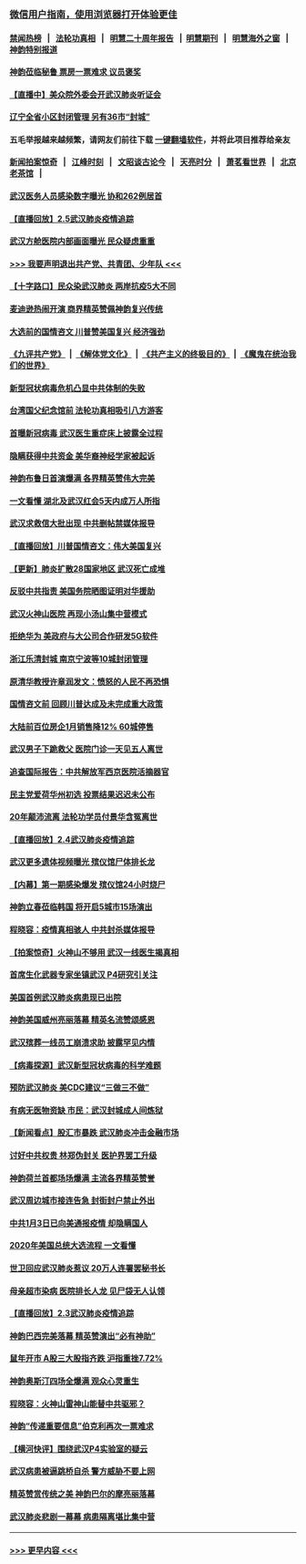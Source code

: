### [微信用户指南，使用浏览器打开体验更佳](https://github.com/gfw-breaker/banned-news1/blob/master/indexes/wechat-guide.md?t=0)
#### [禁闻热榜](热点新闻.md?t=0)  &nbsp;&nbsp;|&nbsp;&nbsp; [法轮功真相](https://github.com/gfw-breaker/truth/blob/master/README.md?t=0) &nbsp;&nbsp;|&nbsp;&nbsp; [明慧二十周年报告](https://github.com/gfw-breaker/mh-reports/blob/master/README.md?t=0) &nbsp;&nbsp;|&nbsp;&nbsp;[明慧期刊](https://github.com/gfw-breaker/mh-qikan) &nbsp;&nbsp;|&nbsp;&nbsp; [明慧海外之窗](https://github.com/gfw-breaker/mh-news/blob/master/README.md?t=0) &nbsp;&nbsp;|&nbsp;&nbsp; [神韵特别报道](https://github.com/gfw-breaker/mh-news/blob/master/shenyun.md?t=0)
#### [神韵莅临秘鲁 票房一票难求 议员褒奖](../pages/nf4514/n11847036.md?t=02060555) 
#### [【直播中】美众院外委会开武汉肺炎听证会](../pages/nf4514/n11846727.md?t=02060555) 
#### [辽宁全省小区封闭管理 另有36市“封城”](../pages/nf4514/n11846879.md?t=02060555) 
#### 五毛举报越来越频繁，请网友们前往下载 [一键翻墙软件](https://github.com/gfw-breaker/ssr-accounts)，并将此项目推荐给亲友
#### [新闻拍案惊奇](https://github.com/gfw-breaker/banned-news1/blob/master/pages/link4.md) &nbsp;&nbsp;|&nbsp;&nbsp; [江峰时刻](https://github.com/gfw-breaker/banned-news1/blob/master/pages/link4.md) &nbsp;&nbsp;|&nbsp;&nbsp; [文昭谈古论今](https://github.com/gfw-breaker/banned-news1/blob/master/pages/link4.md) &nbsp;&nbsp;|&nbsp;&nbsp; [天亮时分](https://github.com/gfw-breaker/banned-news1/blob/master/pages/link4.md) &nbsp;&nbsp;|&nbsp;&nbsp; [萧茗看世界](https://github.com/gfw-breaker/banned-news1/blob/master/pages/link4.md) &nbsp;&nbsp;|&nbsp;&nbsp; [北京老茶馆](https://github.com/gfw-breaker/banned-news1/blob/master/pages/link4.md) &nbsp;&nbsp;|&nbsp;&nbsp; 
#### [武汉医务人员感染数字曝光 协和262例居首](../pages/nf4514/n11846742.md?t=02060555) 
#### [【直播回放】2.5武汉肺炎疫情追踪](../pages/nf4514/n11846437.md?t=02060555) 
#### [武汉方舱医院内部画面曝光 民众疑虑重重](../pages/nf4514/n11846442.md?t=02060555) 
#### [>>> 我要声明退出共产党、共青团、少年队 <<<](https://github.com/begood0513/goodnews/blob/master/quit/letter.md) 
#### [【十字路口】民众染武汉肺炎 两岸抗疫5大不同](../pages/nf4514/n11845264.md?t=02060555) 
#### [麦迪逊热闹开演 商界精英赞佩神韵复兴传统](../pages/nf4514/n11846113.md?t=02060555) 
#### [大选前的国情咨文 川普赞美国复兴 经济强劲](../pages/nf4514/n11845526.md?t=02060555) 
#### [《九评共产党》](https://github.com/begood0513/9ping.md/blob/master/README.md) &nbsp;|&nbsp; [《解体党文化》](../../../../jtdwh.md/blob/master/README.md)  &nbsp;|&nbsp; [《共产主义的终极目的》](../../../../gczydzjmd.md/blob/master/README.md) &nbsp;|&nbsp; [《魔鬼在统治我们的世界》](../../../../mgztzwmdsj.md/blob/master/README.md) 
#### [新型冠状病毒危机凸显中共体制的失败](../pages/nf4514/n11844970.md?t=02060555) 
#### [台湾国父纪念馆前 法轮功真相吸引八方游客](../pages/nf4514/n11843885.md?t=02060555) 
#### [首曝新冠病毒 武汉医生重症床上披露全过程](../pages/nf4514/n11845150.md?t=02060555) 
#### [隐瞒获得中共资金 美华裔神经学家被起诉](../pages/nf4514/n11844879.md?t=02060555) 
#### [神韵布鲁日首演爆满 各界精英赞伟大完美](../pages/nf4514/n11845302.md?t=02060555) 
#### [一文看懂 湖北及武汉红会5天内成万人所指](../pages/nf4514/n11844315.md?t=02060555) 
#### [武汉求救信大批出现 中共删帖禁媒体报导](../pages/nf4514/n11845064.md?t=02060555) 
#### [【直播回放】川普国情咨文：伟大美国复兴](../pages/nf4514/n11842079.md?t=02060555) 
#### [【更新】肺炎扩散28国家地区 武汉死亡成堆](../pages/nf4514/n11801312.md?t=02060555) 
#### [反驳中共指责 美国务院晒图证明对华援助](../pages/nf4514/n11844859.md?t=02060555) 
#### [武汉火神山医院 再现小汤山集中营模式](../pages/nf4514/n11844763.md?t=02060555) 
#### [拒绝华为 美政府与大公司合作研发5G软件](../pages/nf4514/n11844625.md?t=02060555) 
#### [浙江乐清封城 南京宁波等10城封闭管理](../pages/nf4514/n11844464.md?t=02060555) 
#### [原清华教授许章润发文：愤怒的人民不再恐惧](../pages/nf4514/n11844347.md?t=02060555) 
#### [国情咨文前 回顾川普达成及未完成重大政策](../pages/nf4514/n11844581.md?t=02060555) 
#### [大陆前百位房企1月销售降12% 60城停售](../pages/nf4514/n11844398.md?t=02060555) 
#### [武汉男子下跪救父 医院门诊一天见五人离世](../pages/nf4514/n11844073.md?t=02060555) 
#### [追查国际报告：中共解放军西京医院活摘器官](../pages/nf4514/n11838359.md?t=02060555) 
#### [民主党爱荷华州初选 投票结果迟迟未公布](../pages/nf4514/n11844207.md?t=02060555) 
#### [20年颠沛流离 法轮功学员付景华含冤离世](../pages/nf4514/n11841986.md?t=02060555) 
#### [【直播回放】2.4武汉肺炎疫情追踪](../pages/nf4514/n11844032.md?t=02060555) 
#### [武汉更多遗体视频曝光 殡仪馆尸体排长龙](../pages/nf4514/n11844057.md?t=02060555) 
#### [【内幕】第一期感染爆发 殡仪馆24小时烧尸](../pages/nf4514/n11843944.md?t=02060555) 
#### [神韵立春莅临韩国 将开启5城市15场演出](../pages/nf4514/n11843781.md?t=02060555) 
#### [程晓容：疫情真相骇人 中共封杀媒体报导](../pages/nf4514/n11843546.md?t=02060555) 
#### [【拍案惊奇】火神山不够用 武汉一线医生揭真相](../pages/nf4514/n11842682.md?t=02060555) 
#### [首席生化武器专家坐镇武汉 P4研究引关注](../pages/nf4514/n11842412.md?t=02060555) 
#### [美国首例武汉肺炎病患现已出院](../pages/nf4514/n11842740.md?t=02060555) 
#### [神韵美国威州亮丽落幕 精英名流赞颂感恩](../pages/nf4514/n11842912.md?t=02060555) 
#### [武汉殡葬一线员工崩溃求助 披露罕见内情](../pages/nf4514/n11842482.md?t=02060555) 
#### [【病毒探源】武汉新型冠状病毒的科学难题](../pages/nf4514/n11842176.md?t=02060555) 
#### [预防武汉肺炎 美CDC建议“三做三不做”](../pages/nf4514/n11842700.md?t=02060555) 
#### [有病无医物资缺 市民：武汉封城成人间炼狱](../pages/nf4514/n11839878.md?t=02060555) 
#### [【新闻看点】股汇市暴跌 武汉肺炎冲击金融市场](../pages/nf4514/n11842216.md?t=02060555) 
#### [讨好中共权贵 林郑伪封关 医护界罢工升级](../pages/nf4514/n11842359.md?t=02060555) 
#### [神韵荷兰首都场场爆满 主流各界精英赞誉](../pages/nf4514/n11842287.md?t=02060555) 
#### [武汉周边城市接连告急 封街封户禁止外出](../pages/nf4514/n11842277.md?t=02060555) 
#### [中共1月3日已向美通报疫情 却隐瞒国人](../pages/nf4514/n11841978.md?t=02060555) 
#### [2020年美国总统大选流程 一文看懂](../pages/nf4514/n11842056.md?t=02060555) 
#### [世卫回应武汉肺炎惹议 20万人连署罢秘书长](../pages/nf4514/n11841664.md?t=02060555) 
#### [母亲超市染病 医院排长人龙 见尸袋无人认领](../pages/nf4514/n11841762.md?t=02060555) 
#### [【直播回放】2.3武汉肺炎疫情追踪](../pages/nf4514/n11841577.md?t=02060555) 
#### [神韵巴西完美落幕 精英赞演出“必有神助”](../pages/nf4514/n11841240.md?t=02060555) 
#### [鼠年开市 A股三大股指齐跌 沪指重挫7.72%](../pages/nf4514/n11840461.md?t=02060555) 
#### [神韵奥斯汀四场全爆满 观众心灵重生](../pages/nf4514/n11841188.md?t=02060555) 
#### [程晓容：火神山雷神山能替中共驱邪？](../pages/nf4514/n11841031.md?t=02060555) 
#### [神韵“传递重要信息”伯克利再次一票难求](../pages/nf4514/n11841111.md?t=02060555) 
#### [【横河快评】围绕武汉P4实验室的疑云](../pages/nf4514/n11840494.md?t=02060555) 
#### [武汉病患被逼跳桥自杀 警方威胁不要上网](../pages/nf4514/n11838521.md?t=02060555) 
#### [精英赞赏传统之美 神韵巴尔的摩亮丽落幕](../pages/nf4514/n11840858.md?t=02060555) 
#### [武汉肺炎悲剧一幕幕 病患隔离堪比集中营](../pages/nf4514/n11838047.md?t=02060555) 

----
#### [ >>> 更早内容 <<< ](../indexes/nf4514-earlier.md)
